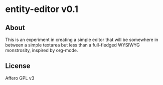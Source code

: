 # entity-editor v0.1

## About
This is an experiment in creating a simple editor that will be somewhere in
between a simple textarea but less than a full-fledged WYSIWYG monstrosity,
inspired by org-mode.

## License
Affero GPL v3
